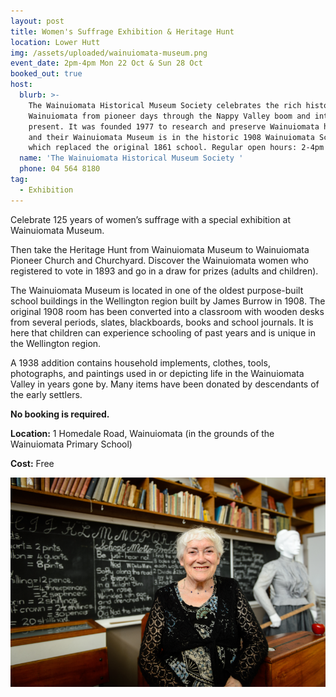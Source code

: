 ```yaml
---
layout: post
title: Women's Suffrage Exhibition & Heritage Hunt
location: Lower Hutt
img: /assets/uploaded/wainuiomata-museum.png
event_date: 2pm-4pm Mon 22 Oct & Sun 28 Oct
booked_out: true
host:
  blurb: >-
    The Wainuiomata Historical Museum Society celebrates the rich history of
    Wainuiomata from pioneer days through the Nappy Valley boom and into the
    present. It was founded 1977 to research and preserve Wainuiomata heritage
    and their Wainuiomata Museum is in the historic 1908 Wainuiomata School,
    which replaced the original 1861 school. Regular open hours: 2-4pm Sundays.
  name: 'The Wainuiomata Historical Museum Society '
  phone: 04 564 8180
tag:
  - Exhibition
---
```

Celebrate 125 years of women’s suffrage with a special exhibition at Wainuiomata Museum. 

Then take the Heritage Hunt from Wainuiomata Museum to Wainuiomata Pioneer Church and Churchyard. Discover the Wainuiomata women who registered to vote in 1893 and go in a draw for prizes (adults and children).

The Wainuiomata Museum is located in one of the oldest purpose-built school buildings in the Wellington region built by James Burrow in 1908. The original 1908 room has been converted into a classroom with wooden desks from several periods, slates, blackboards, books and school journals. It is here that children can experience schooling of past years and is unique in the Wellington region.

A 1938 addition contains household implements, clothes, tools, photographs, and paintings used in or depicting life in the Wainuiomata Valley in years gone by. Many items have been donated by descendants of the early settlers.

**No booking is required.**

**Location:** 1 Homedale Road, Wainuiomata (in the grounds of the Wainuiomata Primary School)

**Cost:** Free

![null](/assets/uploaded/wainuiomata-museum-2.png)
